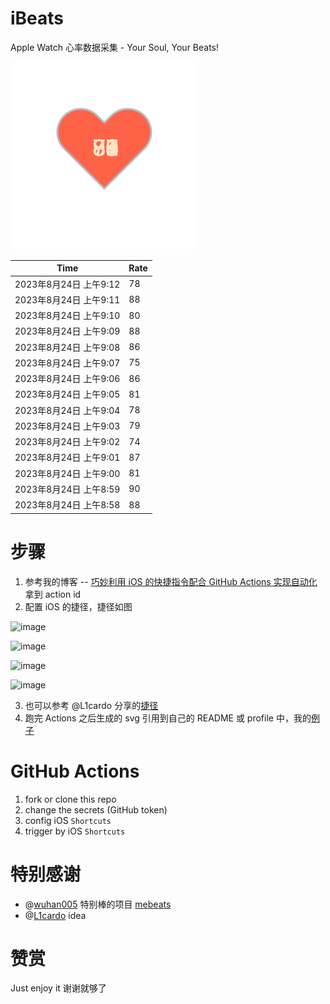 # iBeats
Apple Watch 心率数据采集 - Your Soul, Your Beats!

![](./files/heart.svg)

<!--START_SECTION:my_heart_rate-->
| Time | Rate | 
 | ---- | ---- | 
| 2023年8月24日 上午9:12 | 78 |
| 2023年8月24日 上午9:11 | 88 |
| 2023年8月24日 上午9:10 | 80 |
| 2023年8月24日 上午9:09 | 88 |
| 2023年8月24日 上午9:08 | 86 |
| 2023年8月24日 上午9:07 | 75 |
| 2023年8月24日 上午9:06 | 86 |
| 2023年8月24日 上午9:05 | 81 |
| 2023年8月24日 上午9:04 | 78 |
| 2023年8月24日 上午9:03 | 79 |
| 2023年8月24日 上午9:02 | 74 |
| 2023年8月24日 上午9:01 | 87 |
| 2023年8月24日 上午9:00 | 81 |
| 2023年8月24日 上午8:59 | 90 |
| 2023年8月24日 上午8:58 | 88 |

<!--END_SECTION:my_heart_rate-->

# 步骤
1. 参考我的博客 -- [巧妙利用 iOS 的快捷指令配合 GitHub Actions 实现自动化](https://github.com/yihong0618/gitblog/issues/198) 拿到 action id
2. 配置 iOS 的捷径，捷径如图

![image](https://user-images.githubusercontent.com/15976103/122154218-0db0b480-ce97-11eb-93bb-5aec07c558dc.png)

![image](https://user-images.githubusercontent.com/15976103/122154236-186b4980-ce97-11eb-8e4b-70551a0391ae.png)

![image](https://user-images.githubusercontent.com/15976103/122154268-2d47dd00-ce97-11eb-902e-3acf292265a9.png)

![image](https://user-images.githubusercontent.com/15976103/122174055-fa144680-ceb4-11eb-9be2-3eb83cd516f7.png)

3. 也可以参考 @L1cardo 分享的[捷径](https://www.icloud.com/shortcuts/6ab6047b459c41ad822ad6b94b1c03d4)
4. 跑完 Actions 之后生成的 svg 引用到自己的 README 或 profile 中，我的[例子](https://github.com/yihong0618) 

# GitHub Actions

1. fork or clone this repo
2. change the secrets (GitHub token)
3. config iOS `Shortcuts` 
4. trigger by iOS `Shortcuts`

# 特别感谢
- @[wuhan005](https://github.com/wuhan005) 特别棒的项目 [mebeats](https://github.com/wuhan005/mebeats)
- @[L1cardo](https://github.com/L1cardo) idea

# 赞赏
Just enjoy it
谢谢就够了
